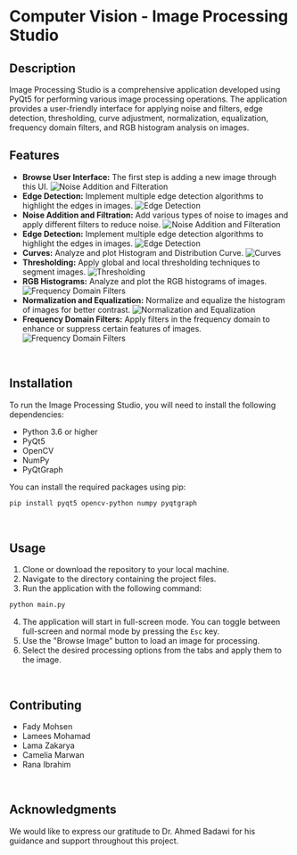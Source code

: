 # Computer Vision - Image Processing Studio



## Description
Image Processing Studio is a comprehensive application developed using PyQt5 for performing various image processing operations. The application provides a user-friendly interface for applying noise and filters, edge detection, thresholding, curve adjustment, normalization, equalization, frequency domain filters, and RGB histogram analysis on images.
<br>



## Features
- **Browse User Interface:** The first step is adding a new image through this UI.
  ![Noise Addition and Filteration](https://github.com/fadymohsen/ComputerVision-ImageSamplingStudio/blob/main/Screenshots/Browse%20-%20Before%20Adding.png)
- **Edge Detection:** Implement multiple edge detection algorithms to highlight the edges in images.
  ![Edge Detection](https://github.com/fadymohsen/ComputerVision-ImageSamplingStudio/blob/main/Screenshots/Edge%20Detection.png)
- **Noise Addition and Filtration:** Add various types of noise to images and apply different filters to reduce noise.
  ![Noise Addition and Filteration](https://github.com/fadymohsen/ComputerVision-ImageSamplingStudio/blob/main/Screenshots/Noise%20Filteration.png)
- **Edge Detection:** Implement multiple edge detection algorithms to highlight the edges in images.
  ![Edge Detection](https://github.com/fadymohsen/ComputerVision-ImageSamplingStudio/blob/main/Screenshots/Edge%20Detection.png)
- **Curves:** Analyze and plot Histogram and Distribution Curve.
  ![Curves](https://github.com/fadymohsen/ComputerVision-ImageSamplingStudio/blob/main/Screenshots/Curves.png)
- **Thresholding:** Apply global and local thresholding techniques to segment images.
  ![Thresholding](https://github.com/fadymohsen/ComputerVision-ImageSamplingStudio/blob/main/Screenshots/Global%20Thresholding.png)
- **RGB Histograms:** Analyze and plot the RGB histograms of images.
  ![Frequency Domain Filters](https://github.com/fadymohsen/ComputerVision-ImageSamplingStudio/blob/main/Screenshots/RGB%20Histogram.png)
- **Normalization and Equalization:** Normalize and equalize the histogram of images for better contrast.
  ![Normalization and Equalization](https://github.com/fadymohsen/ComputerVision-ImageSamplingStudio/blob/main/Screenshots/Equalization.png)
- **Frequency Domain Filters:** Apply filters in the frequency domain to enhance or suppress certain features of images.
  ![Frequency Domain Filters](https://github.com/fadymohsen/ComputerVision-ImageSamplingStudio/blob/main/Screenshots/Frequency.png)

<br>



## Installation
To run the Image Processing Studio, you will need to install the following dependencies:
- Python 3.6 or higher
- PyQt5
- OpenCV
- NumPy
- PyQtGraph

You can install the required packages using pip:
```bash
pip install pyqt5 opencv-python numpy pyqtgraph
```
<br>



## Usage
1. Clone or download the repository to your local machine.
2. Navigate to the directory containing the project files.
3. Run the application with the following command:
```bash
python main.py
```
4. The application will start in full-screen mode. You can toggle between full-screen and normal mode by pressing the `Esc` key.
5. Use the "Browse Image" button to load an image for processing.
6. Select the desired processing options from the tabs and apply them to the image.
<br>



## Contributing
- Fady Mohsen
- Lamees Mohamad
- Lama Zakarya
- Camelia Marwan
- Rana Ibrahim
<br>



## Acknowledgments
We would like to express our gratitude to Dr. Ahmed Badawi for his guidance and support throughout this project.
